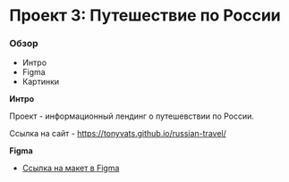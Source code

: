 # Проект 3: Путешествие по России

### Обзор
* Интро
* Figma
* Картинки

**Интро**

Проект - информационный лендинг о путешевствии по России. 

Ссылка на сайт - https://tonyvats.github.io/russian-travel/

**Figma**

* [Ссылка на макет в Figma](https://www.figma.com/file/OyRWEjU6wBwRe1hapzQoLx/Sprint-3%3A-Russia-%2F-desktop-%2B-mobile?node-id=28503%3A0)

